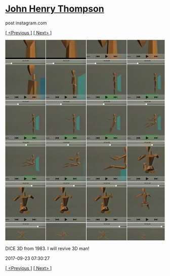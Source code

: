 # [John Henry Thompson](../README.md)
post instagram.com

[[ <Previous ]](2017-09-23-1.md) [[ Next> ]](2017-09-23-3.md)

[![](../media/2017-09-23/DICE-3D-from-1983-I-will-revive-3D-man.jpg)](../README.md)

DICE 3D from 1983. I will revive 3D man!

2017-09-23 07:30:27

[[ <Previous ]](2017-09-23-1.md) [[ Next> ]](2017-09-23-3.md)
